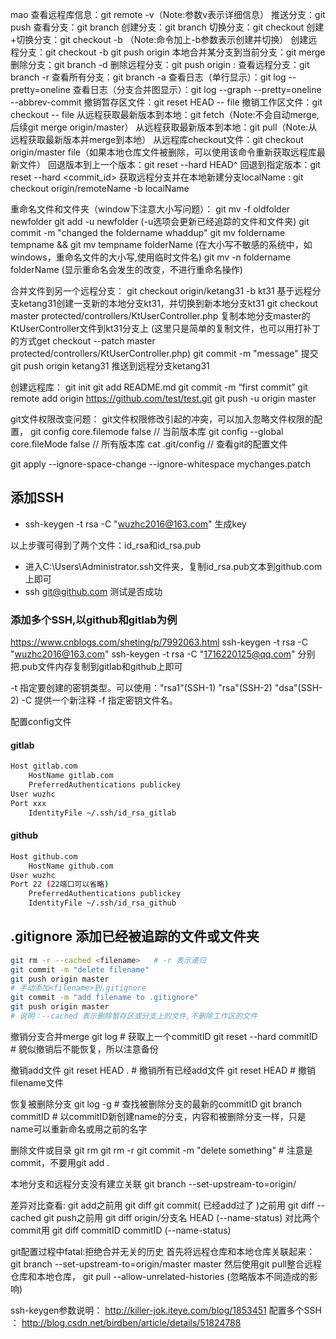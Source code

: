 mao 查看远程库信息：git remote -v（Note:参数v表示详细信息）
推送分支：git push <remote> <name>
查看分支：git branch
创建分支：git branch <name>
切换分支：git checkout <name>
创建+切换分支：git checkout -b <name> （Note:命令加上-b参数表示创建并切换）
创建远程分支：git checkout -b <name> git push origin <name>
本地合并某分支到当前分支：git merge <name>
删除分支：git branch -d <name>
删除远程分支：git push origin :<name>
查看远程分支：git branch -r
查看所有分支：git branch -a
查看日志（单行显示）：git log --pretty=oneline
查看日志（分支合并图显示）：git log --graph --pretty=oneline --abbrev-commit
撤销暂存区文件：git reset HEAD -- file
撤销工作区文件：git checkout -- file
从远程获取最新版本到本地：git fetch（Note:不会自动merge,后续git merge origin/master）
从远程获取最新版本到本地：git pull（Note:从远程获取最新版本并merge到本地）
从远程库checkout文件：git checkout origin/master file（如果本地仓库文件被删除，可以使用该命令重新获取远程库最新文件）
回退版本到上一个版本：git reset --hard HEAD^
回退到指定版本：git reset --hard <commit_id>
获取远程分支并在本地新建分支localName : git checkout origin/remoteName -b localName

重命名文件和文件夹（window下注意大小写问题）：
git mv -f oldfolder newfolder
git add -u newfolder (-u选项会更新已经追踪的文件和文件夹)
git commit -m "changed the foldername whaddup"
git mv foldername tempname && git mv tempname folderName (在大小写不敏感的系统中，如windows，重命名文件的大小写,使用临时文件名)
git mv -n foldername folderName (显示重命名会发生的改变，不进行重命名操作)

合并文件到另一个远程分支：
git checkout origin/ketang31 -b kt31 基于远程分支ketang31创建一支新的本地分支kt31，并切换到新本地分支kt31
git checkout master protected/controllers/KtUserController.php 复制本地分支master的KtUserController文件到kt31分支上
(这里只是简单的复制文件，也可以用打补丁的方式get checkout --patch master protected/controllers/KtUserController.php)
git commit -m "message"  提交
git push origin ketang31 推送到远程分支ketang31

创建远程库：
git init
git add README.md
git commit -m “first commit”
git remote add origin https://github.com/test/test.git
git push -u origin master

git文件权限改变问题：
git文件权限修改引起的冲突，可以加入忽略文件权限的配置，
git config core.filemode false  // 当前版本库
git config --global core.fileMode false // 所有版本库
cat .git/config // 查看git的配置文件

git apply --ignore-space-change --ignore-whitespace mychanges.patch

## 添加SSH
- ssh-keygen -t rsa -C "wuzhc2016@163.com" 生成key

以上步骤可得到了两个文件：id_rsa和id_rsa.pub
- 进入C:\Users\Administrator\.ssh文件夹，复制id_rsa.pub文本到github.com上即可
- ssh git@github.com 测试是否成功

### 添加多个SSH,以github和gitlab为例
https://www.cnblogs.com/sheting/p/7992063.html
ssh-keygen -t rsa -C "wuzhc2016@163.com" 
ssh-keygen -t rsa -C "1716220125@qq.com"
分别把.pub文件内存复制到gitlab和github上即可

-t 指定要创建的密钥类型。可以使用："rsa1"(SSH-1) "rsa"(SSH-2) "dsa"(SSH-2)
-C 提供一个新注释
-f 指定密钥文件名。

配置config文件
####  gitlab
```bash
Host gitlab.com
    HostName gitlab.com
    PreferredAuthentications publickey
User wuzhc
Port xxx
    IdentityFile ~/.ssh/id_rsa_gitlab
```
#### github
```bash
Host github.com
    HostName github.com
User wuzhc
Port 22 (22端口可以省略)
    PreferredAuthentications publickey
    IdentityFile ~/.ssh/id_rsa_github
```

## .gitignore 添加已经被追踪的文件或文件夹
```bash
git rm -r --cached <filename>   # -r 表示递归
git commit -m "delete filename"
git push origin master
# 手动添加<filename>到.gitignore
git commit -m "add filename to .gitignore"
git push origin master
# 说明：--cached 表示删除暂存区或分支上的文件,不删除工作区的文件
```

撤销分支合并merge
git log   # 获取上一个commitID
git reset --hard commitID  # 貌似撤销后不能恢复，所以注意备份

撤销add文件
git reset HEAD .  # 撤销所有已经add文件
git reset HEAD <filename> # 撤销filename文件

恢复被删除分支
git log -g    # 查找被删除分支的最新的commitID
git branch <name> commitID   # 以commitID新创建name的分支，内容和被删除分支一样，只是name可以重新命名或用之前的名字

删除文件或目录
git rm <filename>
git rm -r <directory>
git commit -m "delete something" # 注意是commit，不要用git add .

本地分支和远程分支没有建立关联
git branch --set-upstream-to=origin/<remote-branch>   <local-branch> 

差异对比查看:
git add之前用 git diff
git commit( 已经add过了 )之前用 git diff --cached
git push之前用 git diff origin/分支名 HEAD (--name-status)
对比两个commit用 git diff commitID commitID (--name-status)

git配置过程中fatal:拒绝合并无关的历史
首先将远程仓库和本地仓库关联起来：
git branch --set-upstream-to=origin/master master
然后使用git pull整合远程仓库和本地仓库，
git pull --allow-unrelated-histories    (忽略版本不同造成的影响)


ssh-keygen参数说明： http://killer-jok.iteye.com/blog/1853451
配置多个SSH ： http://blog.csdn.net/birdben/article/details/51824788
